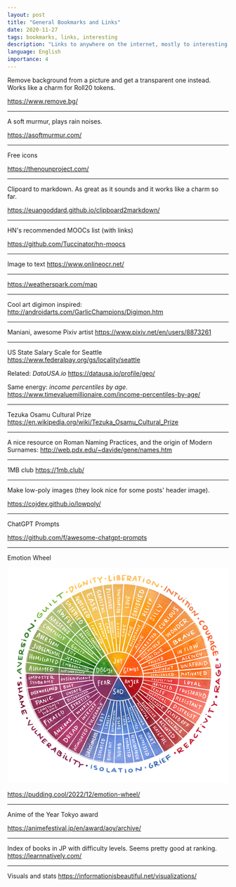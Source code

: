 ```yaml
---
layout: post
title: "General Bookmarks and Links"
date: 2020-11-27
tags: bookmarks, links, interesting
description: "Links to anywhere on the internet, mostly to interesting tools or content that isn't exactly a post"
language: English
importance: 4
---
```


Remove background from a picture and get a transparent one instead. Works like a charm for Roll20 tokens.

<https://www.remove.bg/>

---

A soft murmur, plays rain noises.

<https://asoftmurmur.com/>

---

Free icons

<https://thenounproject.com/>

---
Clipoard to markdown. As great as it sounds and it works like a charm so far.

<https://euangoddard.github.io/clipboard2markdown/>

---
HN's recommended MOOCs list (with links)

<https://github.com/Tuccinator/hn-moocs>

---
Image to text
<https://www.onlineocr.net/>

---
<https://weatherspark.com/map> 

---
Cool art digimon inspired:
<http://androidarts.com/GarlicChampions/Digimon.htm>

---
Maniani, awesome Pixiv artist
<https://www.pixiv.net/en/users/8873261>

---
US State Salary Scale for Seattle
<https://www.federalpay.org/gs/locality/seattle>

Related: _DataUSA.io_
<https://datausa.io/profile/geo/>

Same energy: _income percentiles by age_.
<https://www.timevaluemillionaire.com/income-percentiles-by-age/>

---
Tezuka Osamu Cultural Prize
<https://en.wikipedia.org/wiki/Tezuka_Osamu_Cultural_Prize>

---
A nice resource on Roman Naming Practices, and the origin of Modern Surnames: 
<http://web.pdx.edu/~davide/gene/names.htm>

---
1MB club
<https://1mb.club/>

---
Make low-poly images (they look nice for some posts' header image).

<https://cojdev.github.io/lowpoly/>

---
ChatGPT Prompts

<https://github.com/f/awesome-chatgpt-prompts>

---
Emotion Wheel

![](/resources/final_emotion_wheel-lg.png)

<https://pudding.cool/2022/12/emotion-wheel/> 

---
Anime of the Year Tokyo award

<https://animefestival.jp/en/award/aoy/archive/> 

---
Index of books in JP with difficulty levels. Seems pretty good at ranking.
<https://learnnatively.com/>

---
Visuals and stats
<https://informationisbeautiful.net/visualizations/>
